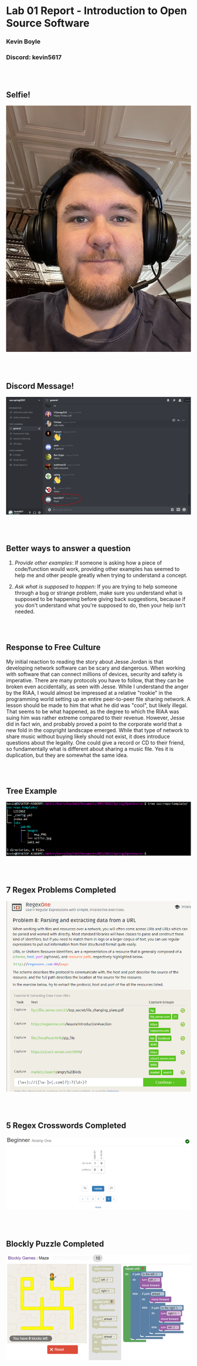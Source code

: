 # Lab 01 Report - Introduction to Open Source Software

### Kevin Boyle

### Discord: kevin5617

<br /><br />

## Selfie!
![Kevin](images/selfie.jpg)

<br /><br />

## Discord Message!
![Discord Message](images/msg.png)

<br /><br />

## Better ways to answer a question

1. _Provide other examples_: If someone is asking how a piece of code/function would work, providing other examples has seemed to help me and other people greatly when trying to understand a concept.

2. _Ask what is supposed to happen_: If you are trying to help someone through a bug or strange problem, make sure you understand what is supposed to be happening before giving back suggestions, because if you don't understand what you're supposed to do, then your help isn't needed.

<br /><br />

## Response to Free Culture

My initial reaction to reading the story about Jesse Jordan is that developing network software can be scary and dangerous. When working with software that can connect millions of devices, security and safety is imperative. There are many protocols you have to follow, that they can be broken even accidentally, as seen with Jesse. While I understand the anger by the RIAA, I would almost be impressed at a relative "rookie" in the programming world setting up an entire peer-to-peer file sharing network. A lesson should be made to him that what he did was "cool", but likely illegal. That seems to be what happened, as the degree to which the RIAA was suing him was rather extreme compared to their revenue. However, Jesse did in fact win, and probably proved a point to the corporate world that a new fold in the copyright landscape emerged. While that type of network to share music without buying likely should not exist, it does introduce questions about the legality. One could give a record or CD to their friend, so fundamentally what is different about sharing a music file. Yes it is duplication, but they are somewhat the same idea.

<br /><br />

## Tree Example

![Tree Example](images/tree.png)

<br /><br />

## 7 Regex Problems Completed

![Regex](images/regex.png)

<br /><br />

## 5 Regex Crosswords Completed

![Regex Crossword](images/regex_crossword.png)

<br /><br />

## Blockly Puzzle Completed

![Blockly Puzzle](images/blockly.png)